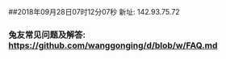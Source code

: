 ##2018年09月28日07时12分07秒 新址: 142.93.75.72
### 兔友常见问题及解答: https://github.com/wanggonging/d/blob/w/FAQ.md
